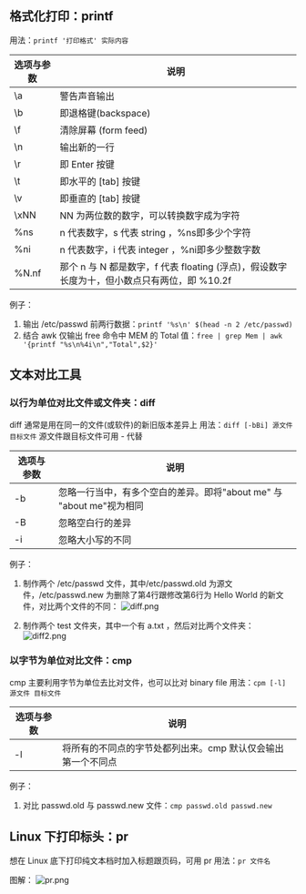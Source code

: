## 格式化打印：printf
用法：`printf '打印格式' 实际内容`

|选项与参数|说明|
|-|-|
|\a|警告声音输出|
|\b|即退格键(backspace)|
|\f|清除屏幕 (form feed)|
|\n|输出新的一行|
|\r|即 Enter 按键|
|\t|即水平的 [tab] 按键|
|\v|即垂直的 [tab] 按键|
|\xNN| NN 为两位数的数字，可以转换数字成为字符|
|%ns| n 代表数字，s 代表 string ，%ns即多少个字符|
|%ni| n 代表数字，i 代表 integer ，%ni即多少整数字数|
|%N.nf|那个 n 与 N 都是数字，f 代表 floating (浮点)，假设数字长度为十，但小数点只有两位，即 %10.2f|

例子：
1. 输出 /etc/passwd 前两行数据：`printf '%s\n' $(head -n 2 /etc/passwd)`
2. 结合 awk 仅输出 free 命令中 MEM 的 Total 值：`free | grep Mem | awk '{printf "%s\n%4i\n","Total",$2}'`

## 文本对比工具
### 以行为单位对比文件或文件夹：diff
diff 通常是用在同一的文件(或软件)的新旧版本差异上
用法：`diff [-bBi] 源文件 目标文件`
源文件跟目标文件可用 - 代替

|选项与参数|说明|
|-|-|
|-b|忽略一行当中，有多个空白的差异。即将"about me" 与 "about me"视为相同|
|-B|忽略空白行的差异|
|-i|忽略大小写的不同|

例子：
1. 制作两个 /etc/passwd 文件，其中/etc/passwd.old 为源文件，/etc/passwd.new 为删除了第4行跟修改第6行为 Hello World 的新文件，对比两个文件的不同：
![diff.png](https://i.loli.net/2021/01/24/pwCgQuy5hWL1Tjv.png)

2. 制作两个 test 文件夹，其中一个有 a.txt ，然后对比两个文件夹：
![diff2.png](https://i.loli.net/2021/01/24/t5lL6o7AgFZuCxa.png)

### 以字节为单位对比文件：cmp
cmp 主要利用字节为单位去比对文件，也可以比对 binary file
用法：`cpm [-l] 源文件 目标文件`

|选项与参数|说明|
|-|-|
|-l|将所有的不同点的字节处都列出来。cmp 默认仅会输出第一个不同点|

例子：
1. 对比 passwd.old 与 passwd.new 文件：`cmp passwd.old passwd.new`

## Linux 下打印标头：pr
想在 Linux 底下打印纯文本档时加入标题跟页码，可用 pr
用法：`pr 文件名`

图解：
![pr.png](https://i.loli.net/2021/01/24/3QILBjybdHCutUx.png)